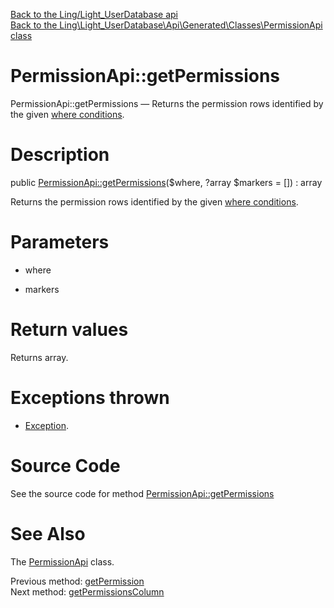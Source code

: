 [Back to the Ling/Light_UserDatabase api](https://github.com/lingtalfi/Light_UserDatabase/blob/master/doc/api/Ling/Light_UserDatabase.md)<br>
[Back to the Ling\Light_UserDatabase\Api\Generated\Classes\PermissionApi class](https://github.com/lingtalfi/Light_UserDatabase/blob/master/doc/api/Ling/Light_UserDatabase/Api/Generated/Classes/PermissionApi.md)


PermissionApi::getPermissions
================



PermissionApi::getPermissions — Returns the permission rows identified by the given [where conditions](https://github.com/lingtalfi/SimplePdoWrapper#the-where-conditions).




Description
================


public [PermissionApi::getPermissions](https://github.com/lingtalfi/Light_UserDatabase/blob/master/doc/api/Ling/Light_UserDatabase/Api/Generated/Classes/PermissionApi/getPermissions.md)($where, ?array $markers = []) : array




Returns the permission rows identified by the given [where conditions](https://github.com/lingtalfi/SimplePdoWrapper#the-where-conditions).




Parameters
================


- where

    

- markers

    


Return values
================

Returns array.


Exceptions thrown
================

- [Exception](http://php.net/manual/en/class.exception.php).&nbsp;







Source Code
===========
See the source code for method [PermissionApi::getPermissions](https://github.com/lingtalfi/Light_UserDatabase/blob/master/Api/Generated/Classes/PermissionApi.php#L176-L181)


See Also
================

The [PermissionApi](https://github.com/lingtalfi/Light_UserDatabase/blob/master/doc/api/Ling/Light_UserDatabase/Api/Generated/Classes/PermissionApi.md) class.

Previous method: [getPermission](https://github.com/lingtalfi/Light_UserDatabase/blob/master/doc/api/Ling/Light_UserDatabase/Api/Generated/Classes/PermissionApi/getPermission.md)<br>Next method: [getPermissionsColumn](https://github.com/lingtalfi/Light_UserDatabase/blob/master/doc/api/Ling/Light_UserDatabase/Api/Generated/Classes/PermissionApi/getPermissionsColumn.md)<br>

